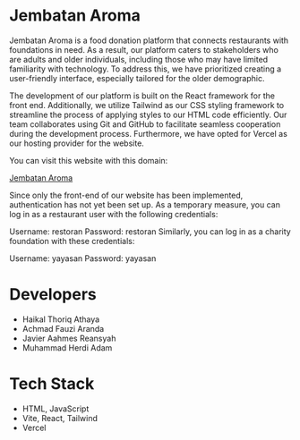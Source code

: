 # Jembatan Aroma

Jembatan Aroma is a food donation platform that connects restaurants with foundations in need. As a result, our platform caters to stakeholders who are adults and older individuals, including those who may have limited familiarity with technology. To address this, we have prioritized creating a user-friendly interface, especially tailored for the older demographic.

The development of our platform is built on the React framework for the front end. Additionally, we utilize Tailwind as our CSS styling framework to streamline the process of applying styles to our HTML code efficiently. Our team collaborates using Git and GitHub to facilitate seamless cooperation during the development process. Furthermore, we have opted for Vercel as our hosting provider for the website.

You can visit this website with this domain:

[Jembatan Aroma](https://jembatanaroma.vercel.app/)


Since only the front-end of our website has been implemented, authentication has not yet been set up. As a temporary measure, you can log in as a restaurant user with the following credentials:

Username: restoran
Password: restoran
Similarly, you can log in as a charity foundation with these credentials:

Username: yayasan
Password: yayasan

# Developers
- Haikal Thoriq Athaya
- Achmad Fauzi Aranda
- Javier Aahmes Reansyah
- Muhammad Herdi Adam

# Tech Stack
- HTML, JavaScript
- Vite, React, Tailwind
- Vercel
